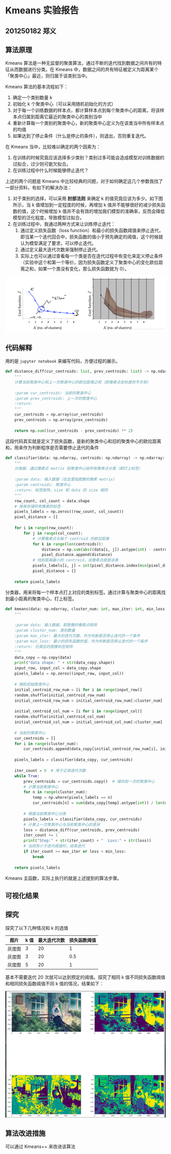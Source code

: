 # Kmeans 实验报告

## 201250182 郑义

## 算法原理

Kmeans 算法是一种无监督的聚类算法，通过不断的迭代找到数据之间共有的特征从而数据进行分类。在 Kmeans 中，数据之间的共有特征被定义为距离某个「聚类中心」最近，则归属于该类别当中。

Kmeans 算法的基本流程如下：

1. 确定一个类别数量 k
2. 初始化 k 个聚类中心（可以采用随机初始化的方式）
3. 对于每一个训练数据的样本点，都计算样本点到每个聚类中心的距离，将该样本点归属到距离它最近的聚类中心的类别当中
4. 重新计算每一个类别的聚类中心，新的聚类中心定义为在该类当中所有样本点的均值
5. 如果达到了停止条件（什么是停止的条件），则退出，否则重复迭代。

在 Kmeans 当中，比较难以确定的两个因素为：

1. 在训练的时候究竟应该选择多少类别？类别过多可能会造成模型对训练数据的过拟合，过少则可能欠拟合。
2. 在训练过程中什么时候能够停止迭代？

上述的两个问题是 Kmeans 中比较经典的问题，对于如何确定这几个参数我找了一部分资料，有如下的解决办法：

1. 对于类别的选择，可以采用 **肘部法则** 来确定 k 的值究竟应该为多少。如下图所示，当 k 值增加到一定程度的时候，再增加 k 值并不能够很好的减少损失函数的值，这个时候增加 k 值并不会有效的增加我们模型的准确率，反而会降低模型的泛化程度，导致模型过拟合。
2. 在训练过程中，我通过两种方式来让训练停止迭代：
   1. 通过定义损失函数（loss function）和最小的损失函数阈值来停止迭代，即当某一个迭代回合中，损失函数的值小于预先确定的阈值，这个时候就认为模型满足了要求，可以停止迭代。
   2. 通过定义最大迭代次数来强制停止迭代。
   3. 实际上也可以通过查看每一个类是否在迭代过程中有变化来定义停止条件（实验中这个和第一个等价，因为损失函数定义了聚类中心的变化欧拉距离之和，如果一个类没有变化，那么损失函数就为 0）。

![肘部法则](README.asserts/img.png)

## 代码解释

用的是 `jupyter notebook` 来编写代码，方便过程的展示。

```python
def distance_diff(cur_centroids: list, prev_centroids: list) -> np.ndarray:
    """
    计算当前聚类中心和上一次聚类中心的欧拉距离之和（即像素点坐标差的平方和）

    :param cur_centroids: 当前的聚类中心
    :param prev_centroids: 上一次的聚类中心
    :return:
    """
    cur_centroids = np.array(cur_centroids)
    prev_centroids = np.array(prev_centroids)

    return np.sum((cur_centroids - prev_centroids) ** 2)
```

这段代码其实就是定义了损失函数，是新的聚类中心和旧的聚类中心的欧拉距离和，用来作为判断程序是否需要停止迭代的条件

```python
def classifier(data: np.ndarray, centroids: np.ndarray) -> np.ndarray:
    """
    分类器，通过像素点 matrix 和聚类中心给所有像素点分类（即打上标签）

    :param data: 输入数据（在这里指图像的像素 matrix）
    :param centroids: 聚类中心
    :return: 标签矩阵，size 和 data 的 size 相同
    """
    row_count, col_count = data.shape
    # 用来存储所有像素的标签
    pixels_labels = np.zeros((row_count, col_count))
    pixel_distance = []

    for i in range(row_count):
        for j in range(col_count):
            # 计算像素点与每个 centroid 的欧拉距离
            for k in range(len(centroids)):
                distance = np.sum(abs((data[i, j]).astype(int) - centroids[k].astype(int)) ** 2)
                pixel_distance.append(distance)
            # 找到距离最小的 centroid，该像素点就是该类
            pixels_labels[i, j] = int(pixel_distance.index(min(pixel_distance)))
            pixel_distance = []

    return pixels_labels
```

分类器，用来将每一个样本点打上对应的类别标签。通过计算与聚类中心的距离找到最小距离的聚类中心，打上标签。

```python
def kmeans(data: np.ndarray, cluster_num: int, max_iter: int, min_loss: int = 1) -> np.ndarray:
    """

    :param data: 输入数据，即图像的像素点矩阵
    :param cluster_num: 类别数量
    :param max_iter: 最大的迭代次数，作为判断是否停止迭代的一个条件
    :param min_loss: 最小的损失函数的值，作为判断是否停止迭代的一个条件
    :return: 分类后的图像标签矩阵
    """
    data_copy = np.copy(data)
    print("data shape: " + str(data_copy.shape))
    input_row, input_col = data_copy.shape
    pixels_labels = np.zeros((input_row, input_col))

    # 随机初始聚类中心
    initial_centroid_row_num = [i for i in range(input_row)]
    random.shuffle(initial_centroid_row_num)
    initial_centroid_row_num = initial_centroid_row_num[:cluster_num]

    initial_centroid_col_num = [i for i in range(input_col)]
    random.shuffle(initial_centroid_col_num)
    initial_centroid_col_num = initial_centroid_col_num[:cluster_num]

    # 当前的聚类中心
    cur_centroids = []
    for i in range(cluster_num):
        cur_centroids.append(data_copy[initial_centroid_row_num[i], initial_centroid_col_num[i]])

    pixels_labels = classifier(data_copy, cur_centroids)

    iter_count = 0  # 用于记录迭代次数
    while True:
        prev_centroids = cur_centroids.copy()  # 储存前一次的聚类中心
        # 计算当前聚类中心
        for n in range(cluster_num):
            temp = np.where(pixels_labels == n)
            cur_centroids[n] = sum(data_copy[temp].astype(int)) / len(data_copy[temp])

        # 根据当前聚类中心分类
        pixels_labels = classifier(data_copy, cur_centroids)
        # 计算上一次聚类中心与当前聚类中心的差异
        loss = distance_diff(cur_centroids, prev_centroids)
        iter_count += 1
        print("Step:" + str(iter_count) + "  Loss:" + str(loss))
        # 当损失小于迭代阈值时，结束迭代
        if iter_count >= max_iter or loss < min_loss:
            break

    return pixels_labels
```

Kmeans 主函数，实际上执行的就是上述提到的算法步骤。

## 可视化结果

## 探究

探究了以下几种情况和 k 的选值

| 图片         | k 值 | 最大迭代次数 | 损失函数阈值 |
| ------------ | ---- |--------|--------|
| 灰度图       | 3    | 20     | 1      |
| 灰度图 | 3    | 20     | 0.5    |
| 灰度图 | 5    | 20     | 1      |

基本不需要迭代 20 次就可以达到预定的阈值。探究了相同 k 值不同损失函数阈值和相同损失函数阈值不同 k 值的情况，结果如下：

![img.png](README.asserts/result.png)

## 算法改进措施

可以通过 Kmeans++ 来改进该算法
